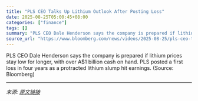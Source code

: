 ```yaml
---
title: "PLS CEO Talks Up Lithium Outlook After Posting Loss"
date: 2025-08-25T05:00:45+08:00
categories: ["finance"]
tags: []
summary: "PLS CEO Dale Henderson says the company is prepared if lithium prices stay low for longer, with over A$1 billion cash on hand. PLS posted a first loss in four years as a protracted lithium slump hit e"
source_url: "https://www.bloomberg.com/news/videos/2025-08-25/pls-ceo-talks-up-lithium-outlook-after-posting-loss-video"
---
```


PLS CEO Dale Henderson says the company is prepared if lithium prices stay low for longer, with over A$1 billion cash on hand. PLS posted a first loss in four years as a protracted lithium slump hit earnings. (Source: Bloomberg)

---

*来源: [原文链接](https://www.bloomberg.com/news/videos/2025-08-25/pls-ceo-talks-up-lithium-outlook-after-posting-loss-video)*
